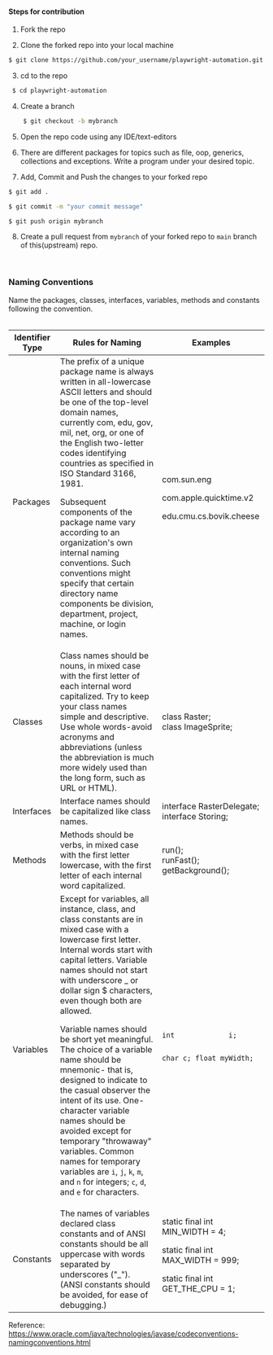 
#### Steps for contribution

1. Fork the repo

2. Clone the forked repo into your local machine <br>
``` bash 
$ git clone https://github.com/your_username/playwright-automation.git
```

3. cd to the repo
```bash
 $ cd playwright-automation 
 ```

4. Create a branch
```bash
    $ git checkout -b mybranch
```

5. Open the repo code using any IDE/text-editors


6. There are different packages for topics such as file, oop, generics, collections and exceptions. Write a program under your desired topic.

7. Add, Commit and Push the changes to your forked repo
``` bash
$ git add .

$ git commit -m "your commit message"

$ git push origin mybranch
```

8. Create a pull request from `mybranch` of your forked repo to `main` branch of this(upstream) repo.

<br>


### Naming Conventions
Name the packages, classes, interfaces, variables, methods and constants following the convention.
<br><br>
<div class="otable-w1">
<table class="otable-w2 otable-tech-basic">    <thead>         <tr>             <th>       <a name="15405" id="15405"></a>            Identifier Type</th>             <th> <a name="15407" id="15407"></a>            Rules for Naming</th>             <th><a name="15409" id="15409"></a>            Examples</th>         </tr>  </thead><tbody>       <tr>             <td>             <p><a name="28840" id="28840"></a> Packages</td>             <td><a name="34793" id="34793"></a> The prefix of a unique package name is always written in all-lowercase ASCII letters and should be one of the top-level domain names, currently com, edu, gov, mil, net, org, or one of the English two-letter codes identifying countries as specified in ISO Standard 3166, 1981.</p>             <p><a name="28865" id="28865"></a> Subsequent components of the package name vary according to an organization's own internal naming conventions. Such conventions might specify that certain directory name components be division, department, project, machine, or login names.</td>             <td><a name="34962" id="34962"></a> com.sun.eng</p>             <p><a name="34966" id="34966"></a> com.apple.quicktime.v2</p>             <p><a name="34967" id="34967"></a></p>             <p><a name="28894" id="28894"></a> edu.cmu.cs.bovik.cheese</td>         </tr>         <tr>             <td><a name="15411" id="15411"></a> Classes</td>             <td><a name="15413" id="15413"></a> Class names should be nouns, in mixed case with the first letter of each internal word capitalized. Try to keep your class names simple and descriptive. Use whole words-avoid acronyms and abbreviations (unless the abbreviation is much more widely used than the long form, such as URL or HTML).</td>             <td><a name="15415" id="15415"></a> class Raster;             <br>             class ImageSprite;</td>         </tr>         <tr>             <td><a name="15417" id="15417"></a> Interfaces</td>             <td><a name="15419" id="15419"></a> Interface names should be capitalized like class names.</td>             <td><a name="15421" id="15421"></a> interface RasterDelegate;             <br>             interface Storing;</td>         </tr>         <tr>             <td><a name="15423" id="15423"></a> Methods</td>             <td><a name="15425" id="15425"></a> Methods should be verbs, in mixed case with the first letter lowercase, with the first letter of each internal word capitalized.</td>             <td><a name="15427" id="15427"></a> run();             <br>             runFast();             <br>             getBackground();</td>         </tr>         <tr>             <td><a name="15429" id="15429"></a> Variables</td>             <td><a name="34851" id="34851"></a> Except for variables, all instance, class, and class constants are in mixed case with a lowercase first letter. Internal words start with capital letters. Variable names should not start with underscore _ or dollar sign $ characters, even though both are allowed.</p>             <p><a name="15432" id="15432"></a> Variable names should be short yet meaningful. The choice of a variable name should be mnemonic- that is, designed to indicate to the casual observer the intent of its use. One-character variable names should be avoided except for temporary "throwaway" variables. Common names for temporary variables are               <code class="ocode">i</code>,               <code class="ocode">j</code>,               <code class="ocode">k</code>,               <code class="ocode">m</code>, and               <code class="ocode">n</code> for integers;               <code class="ocode">c</code>,               <code class="ocode">d</code>, and               <code class="ocode">e</code> for characters.</td>             <td><a name="15434" id="15434"></a></p>             <div class="ocode"><pre><code>int             i;

char            c;
float           myWidth;
</code></pre></div></td>         </tr>         <tr>             <td><a name="15436" id="15436"></a> Constants</td>             <td><a name="15438" id="15438"></a> The names of variables declared class constants and of ANSI constants should be all uppercase with words separated by underscores ("_"). (ANSI constants should be avoided, for ease of debugging.)</td>             <td><a name="15440" id="15440"></a> static final int MIN_WIDTH = 4;</p>             <p><a name="18753" id="18753"></a> static final int MAX_WIDTH = 999;</p>             <p><a name="33897" id="33897"></a> static final int GET_THE_CPU = 1;</td>         </tr>     </tbody> </table>  </div></div>    <!-- CN15v0 -->


Reference: https://www.oracle.com/java/technologies/javase/codeconventions-namingconventions.html
